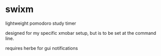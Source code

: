 # swixm

lightweight pomodoro study timer

designed for my specific xmobar setup, but is to be set at the command line.

requires herbe for gui notifications
